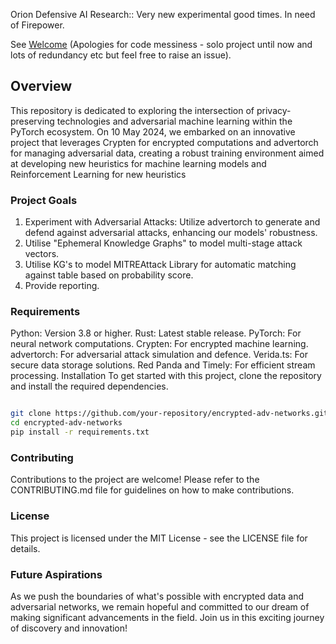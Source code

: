 Orion Defensive AI Research:: Very new experimental good times. In need of Firepower.

See [Welcome](https://github.com/orion-constellation/orion-advertorch-0.01/blob/b1a02c42ef9183637e83fb0a6314c3f8872a2cdc/WELCOME.md) (Apologies for code messiness - solo project until now and lots of redundancy etc but feel free to raise an issue).

## Overview
This repository is dedicated to exploring the intersection of privacy-preserving technologies and adversarial machine learning within the PyTorch ecosystem. On 10 May 2024, we embarked on an innovative project that leverages Crypten for encrypted computations and advertorch for managing adversarial data, creating a robust training environment aimed at developing new heuristics for machine learning models and Reinforcement Learning for new heuristics

### Project Goals
1. Experiment with Adversarial Attacks: Utilize advertorch to generate and defend against adversarial attacks, enhancing our models' robustness.
2. Utilise "Ephemeral Knowledge Graphs" to model multi-stage attack vectors.
3. Utilise KG's to model MITREAttack Library for automatic matching against table based on probability score.
4. Provide reporting.

### Requirements
Python: Version 3.8 or higher.
Rust: Latest stable release.
PyTorch: For neural network computations.
Crypten: For encrypted machine learning.
advertorch: For adversarial attack simulation and defence.
Verida.ts: For secure data storage solutions.
Red Panda and Timely: For efficient stream processing.
Installation
To get started with this project, clone the repository and install the required dependencies.

```bash

git clone https://github.com/your-repository/encrypted-adv-networks.git
cd encrypted-adv-networks
pip install -r requirements.txt
```

### Contributing
Contributions to the project are welcome! Please refer to the CONTRIBUTING.md file for guidelines on how to make contributions.

### License
This project is licensed under the MIT License - see the LICENSE file for details.

### Future Aspirations
As we push the boundaries of what's possible with encrypted data and adversarial networks, we remain hopeful and committed to our dream of making significant advancements in the field. Join us in this exciting journey of discovery and innovation!
